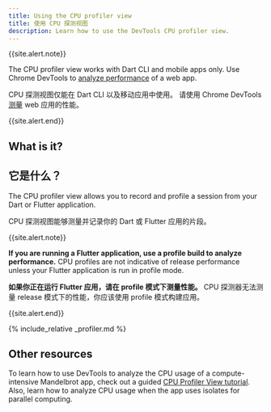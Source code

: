 ```yaml
---
title: Using the CPU profiler view
title: 使用 CPU 探测视图
description: Learn how to use the DevTools CPU profiler view.
---
```


{{site.alert.note}}

  The CPU profiler view works with Dart CLI and mobile apps only.
  Use Chrome DevTools to [analyze performance][]
  of a web app.

  CPU 探测视图仅能在 Dart CLI 以及移动应用中使用。
  请使用 Chrome DevTools [测量][analyze performance] web 应用的性能。

{{site.alert.end}}

## What is it?

## 它是什么？

The CPU profiler view allows you to record and profile a
session from your Dart or Flutter application.

CPU 探测视图能够测量并记录你的 Dart 或 Flutter 应用的片段。

{{site.alert.note}}

  **If you are running a Flutter application,
  use a profile build to analyze performance.**
  CPU profiles are not indicative of release performance
  unless your Flutter application is run in profile mode.

  **如果你正在运行 Flutter 应用，请在 profile 模式下测量性能。**
  CPU 探测器无法测量 release 模式下的性能，你应该使用 profile 模式构建应用。

{{site.alert.end}}

{% include_relative _profiler.md %}

[analyze performance]: {{site.developers}}/web/tools/chrome-devtools/evaluate-performance/

## Other resources

To learn how to use DevTools to analyze
the CPU usage of a compute-intensive Mandelbrot app,
check out a guided [CPU Profiler View tutorial][profiler-tutorial].
Also, learn how to analyze CPU usage when the app
uses isolates for parallel computing.

[profiler-tutorial]: {{site.medium}}/@fluttergems/mastering-dart-flutter-devtools-cpu-profiler-view-part-6-of-8-31e24eae6bf8
